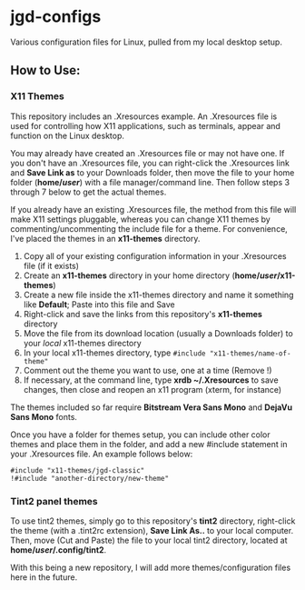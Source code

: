 # jgd-configs
Various configuration files for Linux, pulled from my local desktop setup.

## How to Use:

### X11 Themes

This repository includes an .Xresources example. An .Xresources file is used for controlling how X11 applications, such as terminals, appear and function on the Linux desktop.

You may already have created an .Xresources file or may not have one. If you don't have an .Xresources file, you can right-click the .Xresources link and **Save Link as** to your Downloads folder, then move the file to your home folder (**home/_user_**) with a file manager/command line. Then follow steps 3 through 7 below to get the actual themes.

If you already have an existing .Xresources file, the method from this file will make X11 settings pluggable, whereas you can change X11 themes by commenting/uncommenting the include file for a theme. For convenience, I've placed the themes in an **x11-themes** directory.

1. Copy all of your existing configuration information in your .Xresources file (if it exists)
2. Create an **x11-themes** directory in your home directory (**home/_user_/x11-themes**)
3. Create a new file inside the x11-themes directory and name it something like **Default**; Paste into this file and Save
4. Right-click and save the links from this repository's **x11-themes** directory
5. Move the file from its download location (usually a Downloads folder) to your *local* x11-themes directory
6. In your local x11-themes directory, type `#include "x11-themes/name-of-theme"`
7. Comment out the theme you want to use, one at a time (Remove !)
8. If necessary, at the command line, type **xrdb ~/.Xresources** to save changes, then close and reopen an x11 program (xterm, for instance)

The themes included so far require **Bitstream Vera Sans Mono** and **DejaVu Sans Mono** fonts.

Once you have a folder for themes setup, you can include other color themes and place them in the folder, and add a new #include statement in your .Xresources file. An example follows below:

```
#include "x11-themes/jgd-classic"
!#include "another-directory/new-theme"
```

### Tint2 panel themes

To use tint2 themes, simply go to this repository's **tint2** directory, right-click the theme (with a .tint2rc extension), **Save Link As..** to your local computer. Then, move (Cut and Paste) the file to your local tint2 directory, located at **home/_user_/.config/tint2**.

With this being a new repository, I will add more themes/configuration files here in the future.
